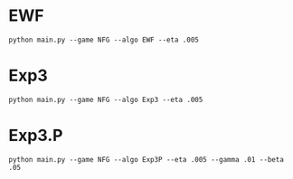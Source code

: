 # EWF

```
python main.py --game NFG --algo EWF --eta .005
```

# Exp3

```
python main.py --game NFG --algo Exp3 --eta .005
```

# Exp3.P

```
python main.py --game NFG --algo Exp3P --eta .005 --gamma .01 --beta .05
```